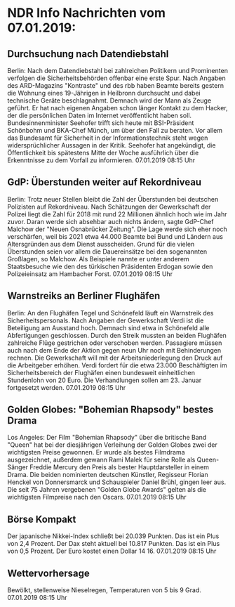 # NDR Info Nachrichten vom 07.01.2019:


## Durchsuchung nach Datendiebstahl
Berlin: Nach dem Datendiebstahl bei zahlreichen Politikern und Prominenten verfolgen die Sicherheitsbehörden offenbar eine erste Spur. Nach Angaben des ARD-Magazins "Kontraste" und des rbb haben Beamte bereits gestern die Wohnung eines 19-Jährigen in Heilbronn durchsucht und dabei technische Geräte beschlagnahmt. Demnach wird der Mann als Zeuge geführt. Er hat nach eigenen Angaben schon länger Kontakt zu dem Hacker, der die persönlichen Daten im Internet veröffentlicht haben soll. Bundesinnenminister Seehofer trifft sich heute mit BSI-Präsident Schönbohm und BKA-Chef Münch, um über den Fall zu beraten. Vor allem das Bundesamt für Sicherheit in der Informationstechnik steht wegen widersprüchlicher Aussagen in der Kritik. Seehofer hat angekündigt, die Öffentlichkeit bis spätestens Mitte der Woche ausführlich über die Erkenntnisse zu dem Vorfall zu informieren. 07.01.2019 08:15 Uhr 

## GdP: Überstunden weiter auf Rekordniveau
Berlin: Trotz neuer Stellen bleibt die Zahl der Überstunden bei deutschen Polizisten auf Rekordniveau. Nach Schätzungen der Gewerkschaft der Polizei liegt die Zahl für 2018 mit rund 22 Millionen ähnlich hoch wie im Jahr zuvor. Daran werde sich absehbar auch nichts ändern, sagte GdP-Chef Malchow der "Neuen Osnabrücker Zeitung". Die Lage werde sich eher noch verschärfen, weil bis 2021 etwa 44.000 Beamte bei Bund und Ländern aus Altersgründen aus dem Dienst ausscheiden. Grund für die vielen Überstunden seien vor allem die Dauereinsätze bei den sogenannten Großlagen, so Malchow. Als Beispiele nannte er unter anderem Staatsbesuche wie den des türkischen Präsidenten Erdogan sowie den Polizeieinsatz am Hambacher Forst. 07.01.2019 08:15 Uhr 

## Warnstreiks an Berliner Flughäfen
Berlin: An den Flughäfen Tegel und Schönefeld läuft ein Warnstreik des Sicherheitspersonals. Nach Angaben der Gewerkschaft Verdi ist die Beteiligung am Ausstand hoch. Demnach sind etwa in Schönefeld alle Abfertigungen geschlossen. Durch den Streik mussten an beiden Flughäfen zahlreiche Flüge gestrichen oder verschoben werden. Passagiere müssen auch nach dem Ende der Aktion gegen neun Uhr noch mit Behinderungen rechnen. Die Gewerkschaft will mit der Arbeitsniederlegung den Druck auf die Arbeitgeber erhöhen. Verdi fordert für die etwa 23.000 Beschäftigten im Sicherheitsbereich der Flughäfen einen bundesweit einheitlichen Stundenlohn von 20 Euro. Die Verhandlungen sollen am 23. Januar fortgesetzt werden. 07.01.2019 08:15 Uhr 

## Golden Globes: "Bohemian Rhapsody" bestes Drama
Los Angeles: Der Film "Bohemian Rhapsody" über die britische Band "Queen" hat bei der diesjährigen Verleihung der Golden Globes zwei der wichtigsten Preise gewonnen. Er wurde als bestes Filmdrama ausgezeichnet, außerdem gewann Rami Malek für seine Rolle als Queen-Sänger Freddie Mercury den Preis als bester Hauptdarsteller in einem Drama. Die beiden nominierten deutschen Künstler, Regisseur Florian Henckel von Donnersmarck und Schauspieler Daniel Brühl, gingen leer aus. Die seit 75 Jahren vergebenen "Golden Globe Awards" gelten als die wichtigsten Filmpreise nach den Oscars. 07.01.2019 08:15 Uhr 

## Börse Kompakt
Der japanische Nikkei-Index schließt bei 20.039 Punkten. Das ist ein Plus von 2,4 Prozent. Der Dax steht aktuell bei 10.817 Punkten. Das ist ein Plus von 0,5 Prozent. Der Euro kostet einen Dollar 14 16. 07.01.2019 08:15 Uhr 

## Wettervorhersage
Bewölkt, stellenweise Nieselregen, Temperaturen von 5 bis 9 Grad. 07.01.2019 08:15 Uhr 

